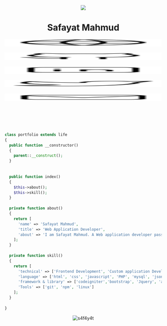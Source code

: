 <p align="center">
<img align="center" src="https://user-images.githubusercontent.com/46479689/211733894-16daa637-25f9-432a-b7e1-0689c39aef5a.svg" height="350px" ></p>

<h1 align="center">
Safayat Mahmud
</h1>
<p align="center">
<a href="https://safay.at/">
<picture height="24">
<source height="24" media="(prefers-color-scheme: dark)" srcset="https://raw.githubusercontent.com/S4F4Y4T/S4F4Y4T/master/icons/globe-white.svg">
<source height="24" media="(prefers-color-scheme: light)" srcset="https://raw.githubusercontent.com/S4F4Y4T/S4F4Y4T/master/icons/globe.svg">
<img height="24" alt="Website" src="https://raw.githubusercontent.com/S4F4Y4T/S4F4Y4T/master/icons/globe.svg" width="100%">
</picture>
</a>&nbsp;&nbsp;
<a href="https://github.com/S4F4Y4T">
<picture height="24">
<source height="24" media="(prefers-color-scheme: dark)" srcset="https://raw.githubusercontent.com/S4F4Y4T/S4F4Y4T/master/icons/github-white.svg">
<source height="24" media="(prefers-color-scheme: light)" srcset="https://raw.githubusercontent.com/S4F4Y4T/S4F4Y4T/master/icons/github.svg">
<img height="24" alt="Github" src="https://raw.githubusercontent.com/S4F4Y4T/S4F4Y4T/master/icons/github.svg" width="100%">
</picture>
</a>&nbsp;&nbsp; 
<a href="https://www.linkedin.com/in/S4F4Y4T/">
<picture height="24">
<source height="24" media="(prefers-color-scheme: dark)" srcset="https://raw.githubusercontent.com/S4F4Y4T/S4F4Y4T/master/icons/linkedin-white.svg">
<source height="24" media="(prefers-color-scheme: light)" srcset="https://raw.githubusercontent.com/S4F4Y4T/S4F4Y4T/master/icons/linkedin.svg">
<img height="24" alt="Linkedin" src="https://raw.githubusercontent.com/S4F4Y4T/S4F4Y4T/master/icons/linkedin.svg" width="100%">
</picture>
</a>&nbsp;&nbsp;
<a href="https://twitter.com/S4F4Y4T">
<picture height="24">
<source height="24" media="(prefers-color-scheme: dark)" srcset="https://raw.githubusercontent.com/S4F4Y4T/S4F4Y4T/master/icons/twitter-white.svg">
<source height="24" media="(prefers-color-scheme: light)" srcset="https://raw.githubusercontent.com/S4F4Y4T/S4F4Y4T/master/icons/twitter.svg">
<img height="24" alt="Twitter" src="https://raw.githubusercontent.com/S4F4Y4T/S4F4Y4T/master/icons/twitter.svg" width="100%">
</picture>
</a>&nbsp;&nbsp;

<a href="mailto:safayat.me@gmail.com">
<picture height="24">
<source height="24" media="(prefers-color-scheme: dark)" srcset="https://raw.githubusercontent.com/S4F4Y4T/S4F4Y4T/master/icons/mail-white.svg">
<source height="24" media="(prefers-color-scheme: light)" srcset="https://raw.githubusercontent.com/S4F4Y4T/S4F4Y4T/master/icons/mail.svg">
<img height="24" alt="Mail" src="https://raw.githubusercontent.com/S4F4Y4T/S4F4Y4T/master/icons/mail.svg" width="100%">
</picture>
</a>&nbsp;&nbsp;
</p>


<br><br>

```php

class portfolio extends life
{
  public function __constructor()
  {
    parent::__construct();
  }


  public function index()
  {
    $this->about();
    $this->skill();
  }

  private function about()
  {
    return [
      'name' => 'Safayat Mahmud',
      'title' => 'Web Application Developer',
      'about' => 'I am Safayat Mahmud. A Web application developer passionate about creating scalable solutions that makes differences on the world. I specialize in assisting businesses in resolving their challenges through technology.'
    ];
  }

  private function skill()
  {
    return [
      'technical' => ['Frontend Development', 'Custom application Development', 'Database Design', 'API Development & Integration', 'Web Security', 'Deployment'],
      'language' => ['html', 'css', 'javascript', 'PHP', 'mysql', 'json'],
      'framework & library' => ['codeigniter','bootstrap', 'Jquery', 'ajax', 'laravel'],
      'Tools' => ['git', 'npm', 'linux']
    ];
  }
  
}


```

<p align="center"><img align="center" src="https://github-readme-stats.vercel.app/api/top-langs?username=s4f4y4t&show_icons=true&locale=en&layout=compact&theme=dark" alt="s4f4y4t" />
</p>


